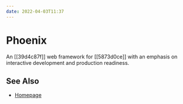 ```yaml
---
date: 2022-04-03T11:37
---
```


# Phoenix

An [[39d4c87f]] web framework for [[5873d0ce]] with an emphasis on interactive
development and production readiness.

## See Also

- [Homepage](https://www.phoenixframework.org/)
